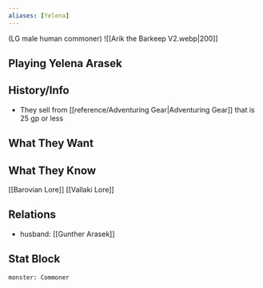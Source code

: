 ```yaml
---
aliases: [Yelena]
---
```

(LG male human commoner)
![[Arik the Barkeep V2.webp|200]]
## Playing Yelena Arasek

## History/Info
- They sell from [[reference/Adventuring Gear|Adventuring Gear]] that is 25 gp or less

## What They Want

## What They Know
[[Barovian Lore]]
[[Vallaki Lore]]

## Relations
- husband: [[Gunther Arasek]]

## Stat Block

```statblock
monster: Commoner
```